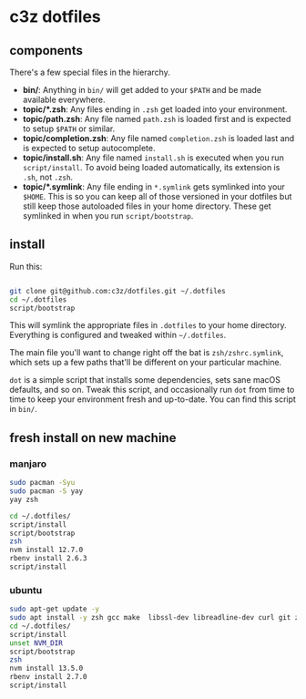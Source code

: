 # c3z dotfiles

## components

There's a few special files in the hierarchy.

- **bin/**: Anything in `bin/` will get added to your `$PATH` and be made
  available everywhere.
- **topic/\*.zsh**: Any files ending in `.zsh` get loaded into your
  environment.
- **topic/path.zsh**: Any file named `path.zsh` is loaded first and is
  expected to setup `$PATH` or similar.
- **topic/completion.zsh**: Any file named `completion.zsh` is loaded
  last and is expected to setup autocomplete.
- **topic/install.sh**: Any file named `install.sh` is executed when you run `script/install`. To avoid being loaded automatically, its extension is `.sh`, not `.zsh`.
- **topic/\*.symlink**: Any file ending in `*.symlink` gets symlinked into
  your `$HOME`. This is so you can keep all of those versioned in your dotfiles
  but still keep those autoloaded files in your home directory. These get
  symlinked in when you run `script/bootstrap`.

## install

Run this:

```sh

git clone git@github.com:c3z/dotfiles.git ~/.dotfiles
cd ~/.dotfiles
script/bootstrap
```

This will symlink the appropriate files in `.dotfiles` to your home directory.
Everything is configured and tweaked within `~/.dotfiles`.

The main file you'll want to change right off the bat is `zsh/zshrc.symlink`,
which sets up a few paths that'll be different on your particular machine.

`dot` is a simple script that installs some dependencies, sets sane macOS
defaults, and so on. Tweak this script, and occasionally run `dot` from
time to time to keep your environment fresh and up-to-date. You can find
this script in `bin/`.

## fresh install on new machine

### manjaro

```sh
sudo pacman -Syu
sudo pacman -S yay
yay zsh

cd ~/.dotfiles/
script/install
script/bootstrap
zsh
nvm install 12.7.0
rbenv install 2.6.3
script/install

```


### ubuntu

```sh
sudo apt-get update -y
sudo apt install -y zsh gcc make  libssl-dev libreadline-dev curl git zlib1g-dev g++ 
cd ~/.dotfiles/
script/install
unset NVM_DIR
script/bootstrap
zsh
nvm install 13.5.0
rbenv install 2.7.0
script/install

```
